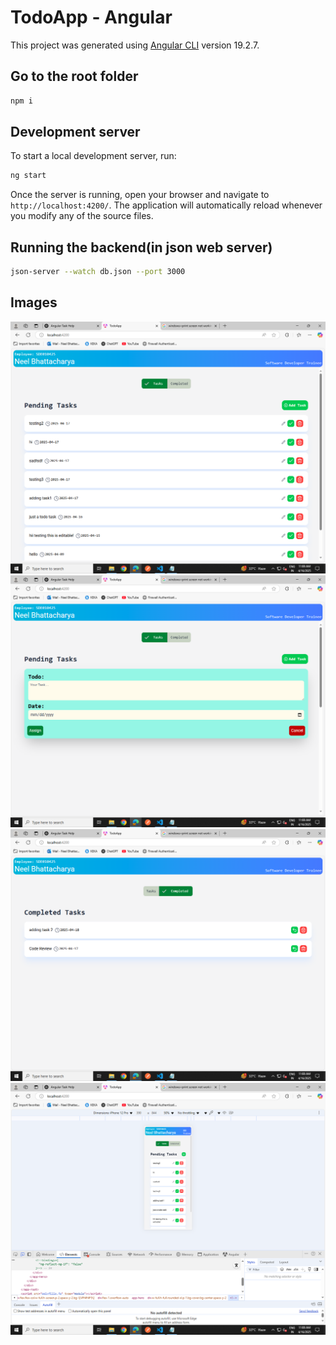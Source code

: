 # TodoApp - Angular

This project was generated using [Angular CLI](https://github.com/angular/angular-cli) version 19.2.7.

## Go to the root folder 
```bash
npm i
```

## Development server

To start a local development server, run:

```bash
ng start
```

Once the server is running, open your browser and navigate to `http://localhost:4200/`. The application will automatically reload whenever you modify any of the source files.

## Running the backend(in json web server)
```bash
json-server --watch db.json --port 3000
```

## Images
![Demo App Image 1](./public/images/1.png)
![Demo App Image 2](./public/images/2.png)
![Demo App Image 3](./public/images/3.png)
![Demo App Image 4](./public/images/4.png)